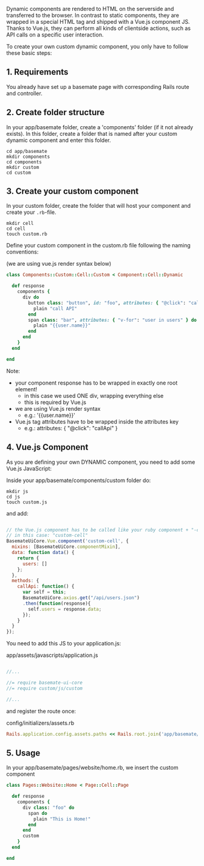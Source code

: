 Dynamic components are rendered to HTML on the serverside and transferred
to the browser. In contrast to static components, they are wrapped in a special
HTML tag and shipped with a Vue.js component JS. Thanks to Vue.js, they can perform
all kinds of clientside actions, such as API calls on a specific user interaction.

To create your own custom dynamic component, you only have to follow these basic steps:

## 1. Requirements

You already have set up a basemate page with corresponding Rails route and controller.

## 2. Create folder structure

In your app/basemate folder, create a 'components' folder (if it not already exists).
In this folder, create a folder that is named after your custom dynamic component and enter this folder.

```
cd app/basemate
mkdir components
cd components
mkdir custom
cd custom
```

## 3. Create your custom component

In your custom folder, create the folder that will host your component and create your `.rb`-file.

```
mkdir cell
cd cell
touch custom.rb
```

Define your custom component in the custom.rb file following the naming conventions:

(we are using vue.js render syntax below)

```ruby
class Components::Custom::Cell::Custom < Component::Cell::Dynamic

  def response
    components {
      div do
        button class: "button", id: "foo", attributes: { "@click": "callApi" } do
          plain "call API"
        end
        span class: "bar", attributes: { "v-for": "user in users" } do
          plain "{{user.name}}"
        end
      end
    }
  end

end
```

Note:

  - your component response has to be wrapped in exactly one root element!
    - in this case we used ONE div, wrapping everything else
    - this is required by Vue.js
  - we are using Vue.js render syntax
    - e.g.: '{{user.name}}'
  - Vue.js tag attributes have to be wrapped inside the attributes key
    - e.g.: attributes: { "@click": "callApi" }

## 4. Vue.js Component

As you are defining your own DYNAMIC component, you need to add some Vue.js JavaScript:

Inside your app/basemate/components/custom folder do:

```
mkdir js
cd js
touch custom.js
```

and add:

```javascript

// the Vue.js component has to be called like your ruby component + "-cell"
// in this case: "custom-cell"
BasemateUiCore.Vue.component('custom-cell', {
  mixins: [BasemateUiCore.componentMixin],
  data: function data() {
    return {
      users: []
    };
  },
  methods: {
    callApi: function() {
      var self = this;
      BasemateUiCore.axios.get("/api/users.json")
      .then(function(response){
        self.users = response.data;
      });
    }
  }
});


```

You need to add this JS to your application.js:

app/assets/javascripts/application.js

```js

//...

//= require basemate-ui-core
//= require custom/js/custom

//...

```

and register the route once:

config/initializers/assets.rb

```ruby
Rails.application.config.assets.paths << Rails.root.join('app/basemate/components')
```

## 5. Usage

In your app/basemate/pages/website/home.rb, we insert the custom component

```ruby
class Pages::Website::Home < Page::Cell::Page

  def response
    components {
      div class: "foo" do
        span do
          plain "This is Home!"
        end
      end
      custom
    }
  end

end
```
